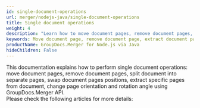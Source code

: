 ```yaml
---
id: single-document-operations
url: merger/nodejs-java/single-document-operations
title: Single document operations
weight: 4
description: "Learn how to move document pages, remove document pages, split document into separate pages, swap document pages positions, extract specific pages from document, change page orientation and rotate page using GroupDocs.Merger for Node.js via Java."
keywords: Move document page, remove document page, extract document page, swap document pages, change page orientation, rotate pages
productName: GroupDocs.Merger for Node.js via Java
hideChildren: False
---
```

This documentation explains how to perform single document operations: move document pages, remove document pages, split document into separate pages, swap document pages positions, extract specific pages from document, change page orientation and rotation angle using GroupDocs.Merger API.   
Please check the following articles for more details:
